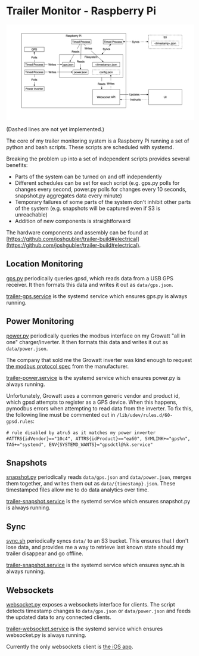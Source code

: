 # Trailer Monitor - Raspberry Pi

![Software component diagram](./doc/trailer-software.png)

(Dashed lines are not yet implemented.)

The core of my trailer monitoring system is a Raspberry Pi running a set of python and bash scripts. These scripts are scheduled with systemd.

Breaking the problem up into a set of independent scripts provides several benefits:

* Parts of the system can be turned on and off independently
* Different schedules can be set for each script (e.g. gps.py polls for changes every second, power.py polls for changes every 10 seconds, snapshot.py aggregates data every minute)
* Temporary failures of some parts of the system don't inhibit other parts of the system (e.g. snapshots will be captured even if S3 is unreachable)
* Addition of new components is straightforward

The hardware components and assembly can be found at [https://github.com/joshgubler/trailer-build#electrical](https://github.com/joshgubler/trailer-build#electrical).

## Location Monitoring

[gps.py](./src/gps.py) periodically queries gpsd, which reads data from a USB GPS receiver. It then formats this data and writes it out as `data/gps.json`.

[trailer-gps.service](systemd/trailer-gps.service) is the systemd service which ensures gps.py is always running.

## Power Monitoring

[power.py](./src/power.py) periodically queries the modbus interface on my Growatt "all in one" charger/inverter. It then formats this data and writes it out as `data/power.json`.

The company that sold me the Growatt inverter was kind enough to request [the modbus protocol spec](./doc/growatt-modbus-protocol.pdf) from the manufacturer.

[trailer-power.service](./systemd/trailer-power.service) is the systemd service which ensures power.py is always running.

Unfortunately, Growatt uses a common generic vendor and product id, which gpsd attempts to register as a GPS device. When this happens, pymodbus errors when attempting to read data from the inverter. To fix this, the following line must be commented out in `/lib/udev/rules.d/60-gpsd.rules`:

```
# rule disabled by atru5 as it matches my power inverter
#ATTRS{idVendor}=="10c4", ATTRS{idProduct}=="ea60", SYMLINK+="gps%n", TAG+="systemd", ENV{SYSTEMD_WANTS}="gpsdctl@%k.service"
```

## Snapshots

[snapshot.py](./src/snapshot.py) periodically reads `data/gps.json` and `data/power.json`, merges them together, and writes them out as `data/{timestamp}.json`. These timestamped files allow me to do data analytics over time.

[trailer-snapshot.service](systemd/trailer-snapshot.service) is the systemd service which ensures snapshot.py is always running.

## Sync

[sync.sh](./src/sync.sh) periodically syncs `data/` to an S3 bucket. This ensures that I don't lose data, and provides me a way to retrieve last known state should my trailer disappear and go offline.

[trailer-snapshot.service](./systemd/trailer-sync.service) is the systemd service which ensures sync.sh is always running.

## Websockets

[websocket.py](./src/websocket.py) exposes a websockets interface for clients. The script detects timestamp changes to `data/gps.json` or `data/power.json` and feeds the updated data to any connected clients.

[trailer-websocket.service](./systemd/trailer-websocket.service) is the systemd service which ensures websocket.py is always running.

Currently the only websockets client is [the iOS app](https://github.com/joshgubler/trailer-monitor-ios).
